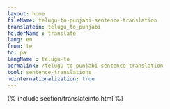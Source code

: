 ```yaml
---
layout: home
fileName: telugu-to-punjabi-sentence-translation
translatein: telugu_to_punjabi
folderName : translate
lang: en
from: te
to: pa
langName : telugu-to
permalink: /telugu-to-punjabi-sentence-translation
tool: sentence-translations
nointernationalization: true
---
```

{% include section/translateinto.html %}
